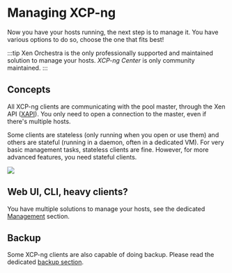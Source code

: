 # Managing XCP-ng

Now you have your hosts running, the next step is to manage it. You have various options to do so, choose the one that fits best!

:::tip
Xen Orchestra is the only professionally supported and maintained solution to manage your hosts. *XCP-ng Center* is only community maintained.
:::

## Concepts

All XCP-ng clients are communicating with the pool master, through the Xen API ([XAPI](api.md)). You only need to open a connection to the master, even if there's multiple hosts.

Some clients are stateless (only running when you open or use them) and others are stateful (running in a daemon, often in a dedicated VM). For very basic management tasks, stateless clients are fine. However, for more advanced features, you need stateful clients.

![](https://xcp-ng.org/assets/img/xapiclients.png)

## Web UI, CLI, heavy clients?

You have multiple solutions to manage your hosts, see the dedicated [Management](../Management) section.

## Backup

Some XCP-ng clients are also capable of doing backup. Please read the dedicated [backup section](backup.md).
